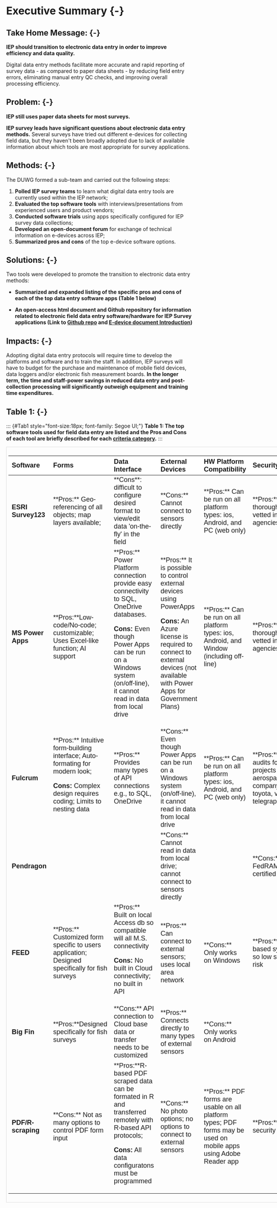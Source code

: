 # Executive Summary {-}

## **Take Home Message:** {-}

**IEP should transition to electronic data entry in order to improve efficiency and data quality.**

Digital data entry methods facilitate more accurate and rapid reporting of survey data - as compared to paper data sheets - by reducing field entry errors, eliminating manual entry QC checks, and improving overall processing efficiency. 


## **Problem:** {-}

**IEP still uses paper data sheets for most surveys.**  

**IEP survey leads have significant questions about electronic data entry methods.** Several surveys have tried out different e-devices for collecting field data, but they haven't been broadly adopted due to lack of available information about which tools are most appropriate for survey applications.  



## **Methods:** {-}

The DUWG formed a sub-team and carried out the following steps:

1. **Polled IEP survey teams** to learn what digital data entry tools are currently used within the IEP network; 
2. **Evaluated the top software tools** with interviews/presentations from experienced users and product vendors; 
3. **Conducted software trials** using apps specifically configured for IEP survey data collections;
4. **Developed an open-document forum** for exchange of technical information on e-devices across IEP;
5. **Summarized pros and cons** of the top e-device software options.


## **Solutions:** {-}

Two tools were developed to promote the transition to electronic data entry methods:

- **Summarized and expanded listing of the specific pros and cons of each of the top data entry software apps (Table 1 below)**

- **An open-access html document and Github repository for information related to electronic field data entry software/hardware for IEP Survey applications (Link to [Github repo](https://github.com/InteragencyEcologicalProgram/e-device) and [E-device document Introduction](#intro))**




## **Impacts:** {-}

Adopting digital data entry protocols will require time to develop the platforms and software and to train the staff. In addition, IEP surveys will have to budget for the purchase and maintenance of mobile field devices, data loggers and/or electronic fish measurement boards. **In the longer term, the time and staff-power savings in reduced data entry and post-collection processing will significantly outweigh equipment and training time expenditures.**


## **Table 1:** {-}

<!-- # specifying font style for bold because H3 does not render bold "**" option-->
::: {#Tab1  style="font-size:18px; font-family: Segoe UI;"}
**Table 1:  The top software tools used for field data entry are listed and the Pros and Cons of each tool are briefly described for each [criteria category](#crittop).**
:::



<div style="border: 1px solid #ddd; padding: 5px; overflow-x: scroll; width:800px; "><table class=" lightable-paper table" style='font-family: "Arial Narrow", arial, helvetica, sans-serif; margin-left: auto; margin-right: auto; font-size: 18px; width: auto !important; margin-left: auto; margin-right: auto;'>
 <thead>
  <tr>
   <th style="text-align:left;position: sticky; top:0; background-color: #FFFFFF;"> Software </th>
   <th style="text-align:left;position: sticky; top:0; background-color: #FFFFFF;"> Forms </th>
   <th style="text-align:left;position: sticky; top:0; background-color: #FFFFFF;"> Data Interface </th>
   <th style="text-align:left;position: sticky; top:0; background-color: #FFFFFF;"> External Devices </th>
   <th style="text-align:left;position: sticky; top:0; background-color: #FFFFFF;"> HW Platform Compatibility </th>
   <th style="text-align:left;position: sticky; top:0; background-color: #FFFFFF;"> Security </th>
   <th style="text-align:left;position: sticky; top:0; background-color: #FFFFFF;"> Business Model/Price </th>
  </tr>
 </thead>
<tbody>
  <tr>
   <td style="text-align:left;max-width: 4.5cm; font-weight: bold;"> ESRI Survey123 </td>
   <td style="text-align:left;max-width: 7cm; "> **Pros:** Geo-referencing of all objects; map layers available; </td>
   <td style="text-align:left;max-width: 10cm; "> **Cons**: difficult to configure desired format to view/edit data 'on-the-fly'  in the field </td>
   <td style="text-align:left;"> **Cons:** Cannot connect to sensors directly </td>
   <td style="text-align:left;"> **Pros:**  Can be run on all platform types: ios, Android, and PC (web only) </td>
   <td style="text-align:left;"> **Pros:** thoroughly vetted in state agencies </td>
   <td style="text-align:left;"> Expensive; but well established CA state license agreement </td>
  </tr>
  <tr>
   <td style="text-align:left;max-width: 4.5cm; font-weight: bold;"> MS Power Apps </td>
   <td style="text-align:left;max-width: 7cm; "> **Pros:**Low-code/No-code; customizable; Uses Excel-like function; AI support </td>
   <td style="text-align:left;max-width: 10cm; "> **Pros:**  Power Platform connection provide easy connectivity to SQL, OneDrive databases.

**Cons:** Even though Power Apps can be run on a Windows system (on/off-line), it cannot read in data from local drive </td>
   <td style="text-align:left;"> **Pros:** It is possible to control external devices using PowerApps

**Cons:** An Azure license is required to connect to external devices (not available with Power Apps for Government Plans) </td>
   <td style="text-align:left;"> **Pros:**  Can be run on all platform types: ios, Android, and Window (including off-line) </td>
   <td style="text-align:left;"> **Pros:** thoroughly vetted in state agencies </td>
   <td style="text-align:left;"> Moderate </td>
  </tr>
  <tr>
   <td style="text-align:left;max-width: 4.5cm; font-weight: bold;"> Fulcrum </td>
   <td style="text-align:left;max-width: 7cm; "> **Pros:**  Intuitive form-building interface; Auto-formating for modern look; 

**Cons:**  Complex design requires coding; Limits to nesting data </td>
   <td style="text-align:left;max-width: 10cm; "> **Pros:**  Provides many types of API connections e.g., to SQL, OneDrive </td>
   <td style="text-align:left;"> **Cons:** Even though Power Apps can be run on a Windows system (on/off-line), it cannot read in data from local drive </td>
   <td style="text-align:left;"> **Pros:**  Can be run on all platform types: ios, Android, and PC (web only) </td>
   <td style="text-align:left;"> **Pros:**security audits for projects with aerospace company, toyota, verison, telegraph </td>
   <td style="text-align:left;"> Moderate </td>
  </tr>
  <tr>
   <td style="text-align:left;max-width: 4.5cm; font-weight: bold;"> Pendragon </td>
   <td style="text-align:left;max-width: 7cm; ">  </td>
   <td style="text-align:left;max-width: 10cm; ">  </td>
   <td style="text-align:left;"> **Cons:**  Cannot read in data from local drive; cannot connect to sensors directly </td>
   <td style="text-align:left;">  </td>
   <td style="text-align:left;"> **Cons:** Not FedRAMP certified </td>
   <td style="text-align:left;"> Moderate </td>
  </tr>
  <tr>
   <td style="text-align:left;max-width: 4.5cm; font-weight: bold;"> FEED </td>
   <td style="text-align:left;max-width: 7cm; "> **Pros:**  Customized form specific to users application; Designed specifically for fish surveys </td>
   <td style="text-align:left;max-width: 10cm; "> **Pros:**  Built on local Access db so compatible will all M.S. connectivity

**Cons:** No built in Cloud connectivity; no built in API </td>
   <td style="text-align:left;"> **Pros:**  Can connect to external sensors; uses local area network </td>
   <td style="text-align:left;"> **Cons:**  Only works on Windows </td>
   <td style="text-align:left;"> **Pros:**LAN based system so low security risk </td>
   <td style="text-align:left;"> One-time configuration fee (~$2000)

**Cons:** One person company; questions about future company composition </td>
  </tr>
  <tr>
   <td style="text-align:left;max-width: 4.5cm; font-weight: bold;"> Big Fin </td>
   <td style="text-align:left;max-width: 7cm; "> **Pros:**Designed specifically for fish surveys </td>
   <td style="text-align:left;max-width: 10cm; "> **Cons:** API connection to Cloud base data or transfer needs to be customized </td>
   <td style="text-align:left;"> **Pros:**  Connects directly to many types of external sensors </td>
   <td style="text-align:left;"> **Cons:**  Only works on Android </td>
   <td style="text-align:left;">  </td>
   <td style="text-align:left;"> Moderate </td>
  </tr>
  <tr>
   <td style="text-align:left;max-width: 4.5cm; font-weight: bold;"> PDF/R-scraping </td>
   <td style="text-align:left;max-width: 7cm; "> **Cons:**  Not as many options to control PDF form input </td>
   <td style="text-align:left;max-width: 10cm; "> **Pros:**R-based PDF scraped data can be formated in R and transferred remotely with R-based API protocols;

**Cons:** All data configuratons must be programmed </td>
   <td style="text-align:left;"> **Cons:**  No photo options; no options to connect to external sensors </td>
   <td style="text-align:left;"> **Pros:** PDF forms are usable on all platform types; PDF forms may be used on mobile apps using Adobe Reader app </td>
   <td style="text-align:left;"> **Pros:**low security risk </td>
   <td style="text-align:left;"> **Pros:**Least expensive approach </td>
  </tr>
</tbody>
</table></div>




